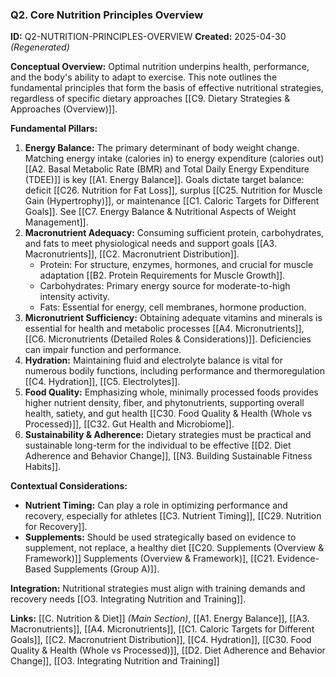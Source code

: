 ### **Q2. Core Nutrition Principles Overview**

**ID:** Q2-NUTRITION-PRINCIPLES-OVERVIEW **Created:** 2025-04-30 _(Regenerated)_

**Conceptual Overview:** Optimal nutrition underpins health, performance, and the body's ability to adapt to exercise. This note outlines the fundamental principles that form the basis of effective nutritional strategies, regardless of specific dietary approaches [[C9. Dietary Strategies & Approaches (Overview)]].

**Fundamental Pillars:**

1. **Energy Balance:** The primary determinant of body weight change. Matching energy intake (calories in) to energy expenditure (calories out) [[A2. Basal Metabolic Rate (BMR) and Total Daily Energy Expenditure (TDEE)]] is key [[A1. Energy Balance]]. Goals dictate target balance: deficit [[C26. Nutrition for Fat Loss]], surplus [[C25. Nutrition for Muscle Gain (Hypertrophy)]], or maintenance [[C1. Caloric Targets for Different Goals]]. See [[C7. Energy Balance & Nutritional Aspects of Weight Management]].
2. **Macronutrient Adequacy:** Consuming sufficient protein, carbohydrates, and fats to meet physiological needs and support goals [[A3. Macronutrients]], [[C2. Macronutrient Distribution]].
    - Protein: For structure, enzymes, hormones, and crucial for muscle adaptation [[B2. Protein Requirements for Muscle Growth]].
    - Carbohydrates: Primary energy source for moderate-to-high intensity activity.
    - Fats: Essential for energy, cell membranes, hormone production.
3. **Micronutrient Sufficiency:** Obtaining adequate vitamins and minerals is essential for health and metabolic processes [[A4. Micronutrients]], [[C6. Micronutrients (Detailed Roles & Considerations)]]. Deficiencies can impair function and performance.
4. **Hydration:** Maintaining fluid and electrolyte balance is vital for numerous bodily functions, including performance and thermoregulation [[C4. Hydration]], [[C5. Electrolytes]].
5. **Food Quality:** Emphasizing whole, minimally processed foods provides higher nutrient density, fiber, and phytonutrients, supporting overall health, satiety, and gut health [[C30. Food Quality & Health (Whole vs Processed)]], [[C32. Gut Health and Microbiome]].
6. **Sustainability & Adherence:** Dietary strategies must be practical and sustainable long-term for the individual to be effective [[D2. Diet Adherence and Behavior Change]], [[N3. Building Sustainable Fitness Habits]].

**Contextual Considerations:**

- **Nutrient Timing:** Can play a role in optimizing performance and recovery, especially for athletes [[C3. Nutrient Timing]], [[C29. Nutrition for Recovery]].
- **Supplements:** Should be used strategically based on evidence to supplement, not replace, a healthy diet [[C20. Supplements (Overview & Framework)]] Supplements (Overview & Framework)], [[C21. Evidence-Based Supplements (Group A)]].

**Integration:** Nutritional strategies must align with training demands and recovery needs [[O3. Integrating Nutrition and Training]].

**Links:** [[C. Nutrition & Diet]] _(Main Section)_, [[A1. Energy Balance]], [[A3. Macronutrients]], [[A4. Micronutrients]], [[C1. Caloric Targets for Different Goals]], [[C2. Macronutrient Distribution]], [[C4. Hydration]], [[C30. Food Quality & Health (Whole vs Processed)]], [[D2. Diet Adherence and Behavior Change]], [[O3. Integrating Nutrition and Training]]